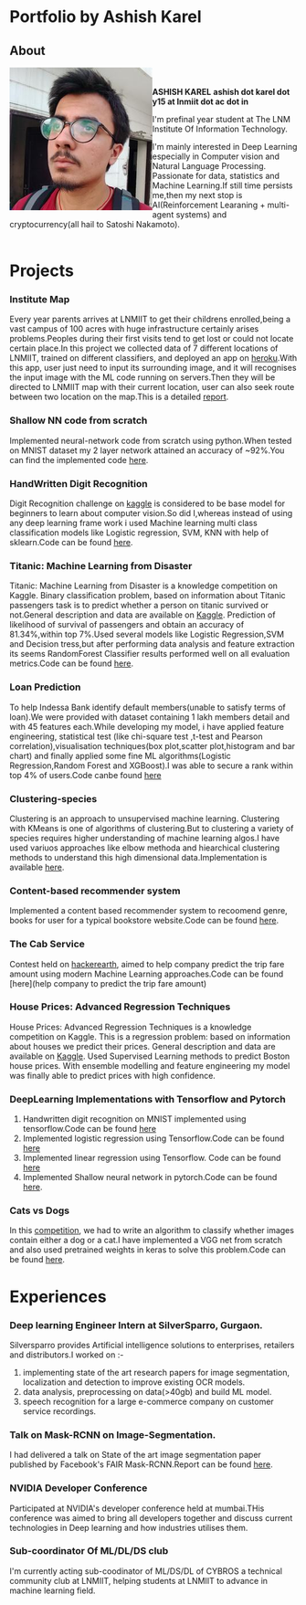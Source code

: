 # Portfolio by Ashish Karel

## About
<img style="float: left;" src="ashish1.jpg">
<br><br>
<b>ASHISH KAREL</b>
<b>ashish dot karel dot y15 at lnmiit dot ac dot in</b>

I'm prefinal year student at The LNM Institute Of Information Technology.

I'm mainly interested in Deep Learning especially in Computer vision and Natural Language Processing.
Passionate for data, statistics and Machine Learning.If still time persists me,then my next stop is AI(Reinforcement Learaning + multi-agent systems) and cryptocurrency(all hail to Satoshi Nakamoto).
<br><br>
# Projects

### Institute Map

Every year parents arrives at LNMIIT to get their childrens enrolled,being a vast campus of 100 acres with huge infrastructure certainly arises problems.Peoples during their first visits tend to get lost or could not locate certain place.In this project we collected data of 7 different locations of LNMIIT, trained on different classifiers, and deployed an app on [heroku](https://herokuapp.com).With this app, user just need to input its surrounding image, and it will recognises the input image with the ML code running on servers.Then they will be directed to LNMIIT map with their current location, user can also seek route between two location on the map.This is a detailed [report](https://docs.google.com/document/d/1hKfg-HvGp5Ig-I96A8APbMGFkrJR_WZpYwJ2GV0ABY4/edit?usp=sharing).

### Shallow NN code from scratch
Implemented neural-network code from scratch using python.When tested on MNIST dataset my 2 layer network attained an accuracy of ~92%.You can find the implemented code [here](https://github.com/blitu12345/kaggle/blob/master/MNIST).

### HandWritten Digit Recognition
Digit Recognition challenge on [kaggle](https://www.kaggle.com/c/digit-recognizer) is considered to be base model for beginners to learn about computer vision.So did I,whereas instead of using any deep learning frame work i used Machine learning multi class classification models like Logistic regression, SVM, KNN with help of sklearn.Code can be found [here](https://github.com/blitu12345/kaggle/tree/master/digitRecognition).

### Titanic: Machine Learning from Disaster
Titanic: Machine Learning from Disaster is a knowledge competition on Kaggle.
Binary classification problem, based on information about Titanic passengers task is to predict whether a person on titanic survived or not.General description and data are available on [Kaggle](https://www.kaggle.com/c/titanic).
Prediction of likelihood of survival of passengers and obtain an accuracy of 81.34%,within top 7%.Used several models like Logistic Regression,SVM and Decision tress,but after performing data analysis and feature extraction its seems RandomForest Classifier results performed well on all evaluation metrics.Code can be found [here](https://github.com/blitu12345/kaggle/tree/master/titanic).

### Loan Prediction
To help Indessa Bank identify default members(unable to satisfy terms of loan).We were provided with dataset containing 1 lakh members detail and with 45 features each.While developing my model, i have applied feature engineering, statistical test (like chi-square test ,t-test and Pearson correlation),visualisation techniques(box plot,scatter plot,histogram and bar chart) and finally applied some fine ML algorithms(Logistic Regression,Random Forest and XGBoost).I was able to secure a rank within top 4% of users.Code canbe found [here](https://github.com/blitu12345/-Bank-Fears-Loanliness)

### Clustering-species

Clustering is an approach to unsupervised machine learning. Clustering with KMeans is one of algorithms of clustering.But to clustering a variety of species requires higher understanding of machine learning algos.I have used variuos approaches like elbow methoda and hiearchical clustering methods to understand this high dimensional data.Implementation is available [here](https://github.com/blitu12345/Cluster-Species).

### Content-based recommender system 
Implemented a content based recommender system to recoomend genre, books for user for a typical bookstore website.Code can be found [here](https://github.com/blitu12345/Recommender-system).

### The Cab Service
Contest held on [hackerearth](https://www.hackerearth.com/challenge/competitive/machine-learning-indiahacks-2017/), aimed to help company predict the trip fare amount using modern Machine Learning approaches.Code can be found [here](help company to predict the trip fare amount)

### House Prices: Advanced Regression Techniques

House Prices: Advanced Regression Techniques is a knowledge competition on Kaggle. This is a regression problem: based on information about houses we predict their prices. General description and data are available on [Kaggle](https://www.kaggle.com/c/house-prices-advanced-regression-techniques).
Used Supervised Learning methods to predict Boston house prices. With ensemble modelling and feature engineering my model was finally able to predict prices with high confidence.


### DeepLearning Implementations with Tensorflow and Pytorch
1. Handwritten digit recognition on MNIST implemented using tensorflow.Code can be found [here](https://github.com/blitu12345/Code-With-DL/tree/master/tensorflow/Convnets)
2. Implemented logistic regression using Tensorflow.Code can be found [here](https://github.com/blitu12345/Code-With-DL/tree/master/tensorflow/logistic%20regression%20examples)
3. Implemented linear regression using Tensorflow. Code can be found [here](https://github.com/blitu12345/Code-With-DL/tree/master/tensorflow/linear_regression_examples)
4. Implemented Shallow neural network in pytorch.Code can be found [here](https://github.com/blitu12345/Code-With-DL/tree/master/pytorch).

### Cats vs Dogs
In this [competition](https://www.kaggle.com/c/dogs-vs-cats), we had to write an algorithm to classify whether images contain either a dog or a cat.I have implemented a VGG net from scratch and also used pretrained weights in keras to solve this problem.Code can be found [here](https://bitbucket.org/blitu12345/deepcodesbase/src/b18ad9bfe9b7280fe694791f085dfcfbd69cd1cb/CatsandDogs/?at=master).

# Experiences

### Deep learning Engineer Intern at SilverSparro, Gurgaon.
Silversparro provides Artificial intelligence solutions to enterprises, retailers and distributors.I worked on :-
1. implementing state of the art research papers for image segmentation, localization and detection to improve existing OCR models.
2. data analysis, preprocessing on data(>40gb) and build ML model.
3. speech recognition for a large e-commerce company on customer service recordings.

### Talk on Mask-RCNN on Image-Segmentation.
I had delivered a talk on State of the art image segmentation paper published by Facebook's FAIR Mask-RCNN.Report can be found [here](https://docs.google.com/presentation/d/13tW8yzSrJy5EglmkPqpKS_Fg5GMvY77CmsbAzdGm4n0/edit?usp=sharing).

### NVIDIA Developer Conference
Participated at NVIDIA's developer conference held at mumbai.THis conference was aimed to bring all developers together and discuss current technologies in Deep learning and how industries utilises them.

### Sub-coordinator Of ML/DL/DS club 
I'm currently acting sub-coodinator of ML/DS/DL of CYBROS a technical community club at LNMIIT, helping students at LNMIIT to advance in machine learning field.
